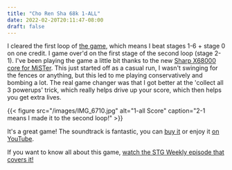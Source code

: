 ```yaml
---
title: "Cho Ren Sha 68k 1-ALL"
date: 2022-02-20T20:11:47-08:00
draft: false
---
```


I cleared the first loop of [the game](https://en.wikipedia.org/wiki/Cho_Ren_Sha_68K), which means I beat stages 1-6 + stage 0 on one credit. I game over'd on the first stage of the second loop (stage 2-1). I've been playing the game a little bit thanks to the new [Sharp X68000](https://en.wikipedia.org/wiki/X68000) [core for MiSTer](https://github.com/MiSTer-devel/X68000_MiSTer). This just started off as a casual run, I wasn't swinging for the fences or anything, but this led to me playing conservatively and bombing a lot. The real game changer was that I got better at the 'collect all 3 powerups' trick, which really helps drive up your score, which then helps you get extra lives. 

{{< figure src="/images/IMG_6710.jpg" alt="1-all Score" caption="2-1 means I made it to the second loop!" >}}

It's a great game! The soundtrack is fantastic, you can [buy it](https://loserkashiwagi.bandcamp.com/album/cho-ren-sha-68k-original-soundtracks-g-i-m-i-c-revival-edition) or enjoy it [on YouTube](https://www.youtube.com/playlist?list=PLA7E90B6A7F3A3750).

If you want to know all about this game, [watch the STG Weekly episode that covers it!](https://www.youtube.com/watch?v=UcxdeBPebFw)

